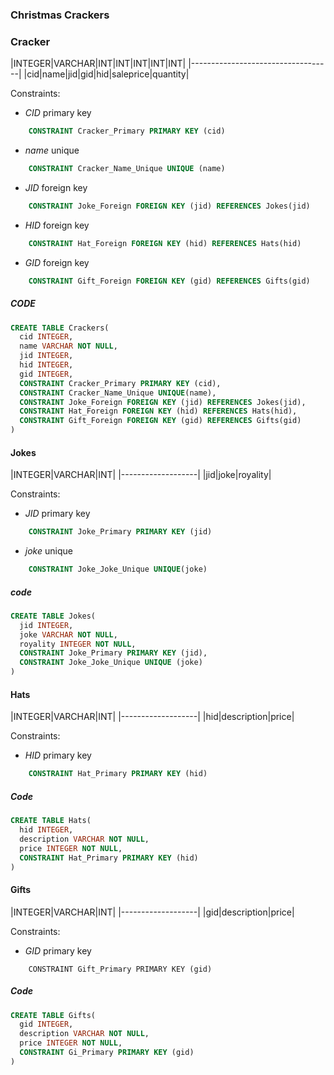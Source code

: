 ### Christmas Crackers
### Cracker  

|INTEGER|VARCHAR|INT|INT|INT|INT|INT|
|-----------------------------------|
|cid|name|jid|gid|hid|saleprice|quantity|

Constraints:
* _CID_ primary key
```sql
    CONSTRAINT Cracker_Primary PRIMARY KEY (cid)
```
* _name_ unique
```sql
    CONSTRAINT Cracker_Name_Unique UNIQUE (name)
```
* _JID_ foreign key
```sql
    CONSTRAINT Joke_Foreign FOREIGN KEY (jid) REFERENCES Jokes(jid)
```
* _HID_ foreign key
```sql
    CONSTRAINT Hat_Foreign FOREIGN KEY (hid) REFERENCES Hats(hid)
```
* _GID_ foreign key
```sql
    CONSTRAINT Gift_Foreign FOREIGN KEY (gid) REFERENCES Gifts(gid)
```

##### CODE
```sql
CREATE TABLE Crackers(
  cid INTEGER,
  name VARCHAR NOT NULL,
  jid INTEGER,
  hid INTEGER,
  gid INTEGER,
  CONSTRAINT Cracker_Primary PRIMARY KEY (cid),
  CONSTRAINT Cracker_Name_Unique UNIQUE(name),
  CONSTRAINT Joke_Foreign FOREIGN KEY (jid) REFERENCES Jokes(jid),
  CONSTRAINT Hat_Foreign FOREIGN KEY (hid) REFERENCES Hats(hid),
  CONSTRAINT Gift_Foreign FOREIGN KEY (gid) REFERENCES Gifts(gid)
)
```
#### Jokes

|INTEGER|VARCHAR|INT|
|-------------------|
|jid|joke|royality|

Constraints:
* _JID_ primary key
```sql
    CONSTRAINT Joke_Primary PRIMARY KEY (jid)

```
* _joke_ unique
```sql
    CONSTRAINT Joke_Joke_Unique UNIQUE(joke)
```

##### code
```sql
CREATE TABLE Jokes(
  jid INTEGER,
  joke VARCHAR NOT NULL,
  royality INTEGER NOT NULL,
  CONSTRAINT Joke_Primary PRIMARY KEY (jid),
  CONSTRAINT Joke_Joke_Unique UNIQUE (joke)
)
```
#### Hats

|INTEGER|VARCHAR|INT|
|-------------------|
|hid|description|price|

Constraints:
* _HID_ primary key
```sql
    CONSTRAINT Hat_Primary PRIMARY KEY (hid)
```
##### Code
```sql
CREATE TABLE Hats(
  hid INTEGER,
  description VARCHAR NOT NULL,
  price INTEGER NOT NULL,
  CONSTRAINT Hat_Primary PRIMARY KEY (hid)
)

```
#### Gifts

|INTEGER|VARCHAR|INT|
|-------------------|
|gid|description|price|

Constraints:
* _GID_ primary key
```sqlft
    CONSTRAINT Gift_Primary PRIMARY KEY (gid)
```
##### Code
```sql
CREATE TABLE Gifts(
  gid INTEGER,
  description VARCHAR NOT NULL,
  price INTEGER NOT NULL,
  CONSTRAINT Gi_Primary PRIMARY KEY (gid)
)

```
